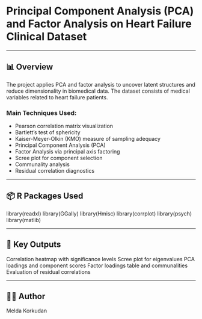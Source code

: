 # Principal Component Analysis (PCA) and Factor Analysis on Heart Failure Clinical Dataset


---

## 📊 Overview

The project applies PCA and factor analysis to uncover latent structures and reduce dimensionality in biomedical data. The dataset consists of medical variables related to heart failure patients.

### Main Techniques Used:
- Pearson correlation matrix visualization
- Bartlett’s test of sphericity
- Kaiser-Meyer-Olkin (KMO) measure of sampling adequacy
- Principal Component Analysis (PCA)
- Factor Analysis via principal axis factoring
- Scree plot for component selection
- Communality analysis
- Residual correlation diagnostics

---

## 📦 R Packages Used

library(readxl)
library(GGally)
library(Hmisc)
library(corrplot)
library(psych)
library(matlib)

---

## 🧪 Key Outputs

Correlation heatmap with significance levels
Scree plot for eigenvalues
PCA loadings and component scores
Factor loadings table and communalities
Evaluation of residual correlations

---

## 🙋‍♀️ Author

Melda Korkudan

